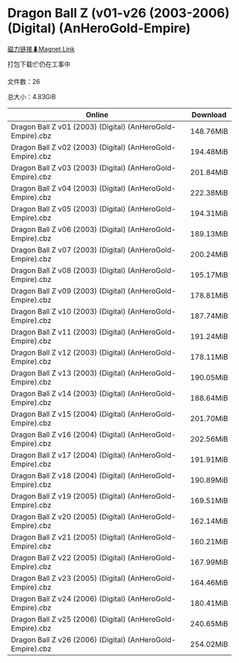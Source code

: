 # Dragon Ball Z (v01-v26 (2003-2006) (Digital) (AnHeroGold-Empire)

[磁力链接⬇Magnet Link](magnet:?xt=urn:btih:9f0609bf4b2feb06cbdfcdcd4654bd19810466db&dn=Dragon%20Ball%20Z%20%28v01-v26%20%282003-2006%29%20%28Digital%29%20%28AnHeroGold-Empire%29)

打包下载📦仍在工事中

文件数：26

总大小：4.83GiB

Online | Download
--- | ---
Dragon Ball Z v01 (2003) (Digital) (AnHeroGold-Empire).cbz | 148.76MiB
Dragon Ball Z v02 (2003) (Digital) (AnHeroGold-Empire).cbz | 194.48MiB
Dragon Ball Z v03 (2003) (Digital) (AnHeroGold-Empire).cbz | 201.84MiB
Dragon Ball Z v04 (2003) (Digital) (AnHeroGold-Empire).cbz | 222.38MiB
Dragon Ball Z v05 (2003) (Digital) (AnHeroGold-Empire).cbz | 194.31MiB
Dragon Ball Z v06 (2003) (Digital) (AnHeroGold-Empire).cbz | 189.13MiB
Dragon Ball Z v07 (2003) (Digital) (AnHeroGold-Empire).cbz | 200.24MiB
Dragon Ball Z v08 (2003) (Digital) (AnHeroGold-Empire).cbz | 195.17MiB
Dragon Ball Z v09 (2003) (Digital) (AnHeroGold-Empire).cbz | 178.81MiB
Dragon Ball Z v10 (2003) (Digital) (AnHeroGold-Empire).cbz | 187.74MiB
Dragon Ball Z v11 (2003) (Digital) (AnHeroGold-Empire).cbz | 191.24MiB
Dragon Ball Z v12 (2003) (Digital) (AnHeroGold-Empire).cbz | 178.11MiB
Dragon Ball Z v13 (2003) (Digital) (AnHeroGold-Empire).cbz | 190.05MiB
Dragon Ball Z v14 (2003) (Digital) (AnHeroGold-Empire).cbz | 188.64MiB
Dragon Ball Z v15 (2004) (Digital) (AnHeroGold-Empire).cbz | 201.70MiB
Dragon Ball Z v16 (2004) (Digital) (AnHeroGold-Empire).cbz | 202.56MiB
Dragon Ball Z v17 (2004) (Digital) (AnHeroGold-Empire).cbz | 191.91MiB
Dragon Ball Z v18 (2004) (Digital) (AnHeroGold-Empire).cbz | 190.89MiB
Dragon Ball Z v19 (2005) (Digital) (AnHeroGold-Empire).cbz | 169.51MiB
Dragon Ball Z v20 (2005) (Digital) (AnHeroGold-Empire).cbz | 162.14MiB
Dragon Ball Z v21 (2005) (Digital) (AnHeroGold-Empire).cbz | 160.21MiB
Dragon Ball Z v22 (2005) (Digital) (AnHeroGold-Empire).cbz | 167.99MiB
Dragon Ball Z v23 (2005) (Digital) (AnHeroGold-Empire).cbz | 164.46MiB
Dragon Ball Z v24 (2006) (Digital) (AnHeroGold-Empire).cbz | 180.41MiB
Dragon Ball Z v25 (2006) (Digital) (AnHeroGold-Empire).cbz | 240.65MiB
Dragon Ball Z v26 (2006) (Digital) (AnHeroGold-Empire).cbz | 254.02MiB